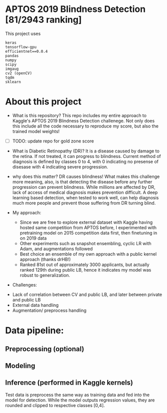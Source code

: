 # APTOS 2019 Blindness Detection [81/2943 ranking]

This project uses
```
keras
tensorflow-gpu
efficientnet==0.0.4
pandas
numpy
scipy
imgaug
cv2 (openCV)
tqdm
sklearn
```

# About this project

* What is this repository?
This repo includes my entire approach to Kaggle's APTOS 2019 Blindness Detection challenege. Not only does this include all the code necessary to reproduce my score, but also the trained model weights!


- [ ] TODO: update repo for gold zone score

* What is Diabetic Retinopathy (DR)?
It is a disease caused by damage to the retina. If not treated, it can progress to blindness. Current method of diagnosis is defined by classes 0 to 4, with 0 indicating no presense of disesase with 4 indicating severe progression.

* why does this matter?
DR causes blindness! What makes this challenge more meaning, also, is that detecting the disease before any further progression can prevent blindness. While millions are affected by DR, lack of access of medical diagnosis makes prevention difficult. A deep learning based detection, when tested to work well, can help diagnosis much more people and prevent those suffering from DR turning blind.

* My approach:
  - Since we are free to explore external dataset with Kaggle having hosted same competition from APTOS before, I experimented with pretraining model on 2015 competition data first, then finetuning in on 2019 data
  - Other experiments such as snapshot ensembling, cyclic LR with Adam, and augmentations followed
  - Best choice an ensemble of my own approach with a public kernel approach (thanks drHB!)
  - Ranked 81st out of approximately 3000 applicants, but actually ranked 129th during public LB, hence it indicates my model was robust to generalization.

* Challenges:
- Lack of correlation between CV and public LB, and later between private and public LB
- External data handling
- Augmentation/ preprocess handling

# Data pipeline:
## Preprocessing (optional)
## Modeling
## Inference (performed in Kaggle kernels)

Test data is preprocess the same way as training data and fed into the model for detection. While the model outputs regression values, they are rounded and clipped to respective classes [0,4].
